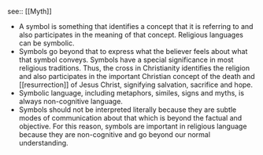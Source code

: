 see:: [[Myth]]

- A symbol is something that identifies a concept that it is referring to and also participates in the meaning of that concept. Religious languages can be symbolic.
- Symbols go beyond that to express what the believer feels about what that symbol conveys. Symbols have a special significance in most religious traditions. Thus, the cross in Christianity identifies the religion and also participates in the important Christian concept of the death and [[resurrection]] of Jesus Christ, signifying salvation, sacrifice and hope.
- Symbolic language, including metaphors, similes, signs and myths, is always non-cognitive language.
- Symbols should not be interpreted literally because they are subtle modes of communication about that which is beyond the factual and objective. For this reason, symbols are important in religious language because they are non-cognitive and go beyond our normal understanding. 
